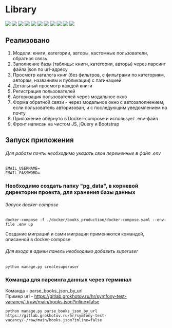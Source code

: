 # Library
![](https://img.shields.io/badge/Python-3.10-blue?style=flat-square&color=05f) 
![](https://img.shields.io/badge/PostgresSQL-15.1-blue?style=flat-square&color=05f) 
![](https://img.shields.io/badge/Django-4.2.4-blue?style=flat-square&color=004f0d) 
![](https://img.shields.io/badge/psycopg2--binary-2.9.7-9cf?style=flat-square)
![](https://img.shields.io/badge/Django--recaptcha-4.2.4-blue?=flat-square&color=22004f) 
![](https://img.shields.io/badge/Pillow-10.0.0-blue?style=flat-square&color=004f4f) 
![](https://img.shields.io/badge/requests-2.31.0-blue?style=flat-square&color=911010) 
![](https://img.shields.io/badge/JS-clear-blue?style=flat-square&color=e06c28) 
![](https://img.shields.io/badge/Bootstrap-5.3-blue?style=flat-square&color=5c0a8f) 
![](https://img.shields.io/badge/Docker-23.0.5-blue?style=flat-square&color=05f) 
![](https://img.shields.io/badge/Docker--compose-3.8-blue?style=flat-square&color=05f) 

## Реализовано

1. Модели: книги, категории, авторы, кастомные пользователи, обратная связь
2. Заполнение базы (таблицы: книги, категории, авторы) через парсинг файла 
   json по url-адресу
3. Просмотр каталога книг (без фильтров, с фильтрами по категориям, авторам, 
   названиям и публикации) с пагинацией
4. Детальный просмотр каждой книги
5. Регистрация пользователей
6. Авторизация пользователей через модальное окно
7. Форма обратной связи - через модальное окно с автозаполнением, если 
   пользователь авторизован, и с последующим уведомлением на 
   почту
8. Приложение обёрнуто в Docker-compose и использует .env-файл
9. Фронт написан на чистом JS, jQuery и Bootstrap


## Запуск приложения

###### Для работы почты необходимо указать свои переменные в файл .env
~~~
EMAIL_USERNAME=
EMAIL_PASSWORD=
~~~

### Необходимо создать папку "pg_data", в корневой директории проекта, для хранения базы данных

###### Запуск docker-compose

~~~
docker-compose -f ./docker/books_production/docker-compose.yaml --env-file .env up
~~~

Создание миграций и сами миграции применяются командой, описанной 
в docker-compose

###### Для входа в админ панель необходимо добавить superuser
~~~
python manage.py createsuperuser
~~~


### Команда для парсинга данных через терминал
Команда - parse_books_json_by_url <br>
Пример url - https://gitlab.grokhotov.ru/hr/symfony-test-vacancy/-/raw/main/books.json?inline=false
~~~
python manage.py parse_books_json_by_url https://gitlab.grokhotov.ru/hr/symfony-test-vacancy/-/raw/main/books.json?inline=false
~~~

